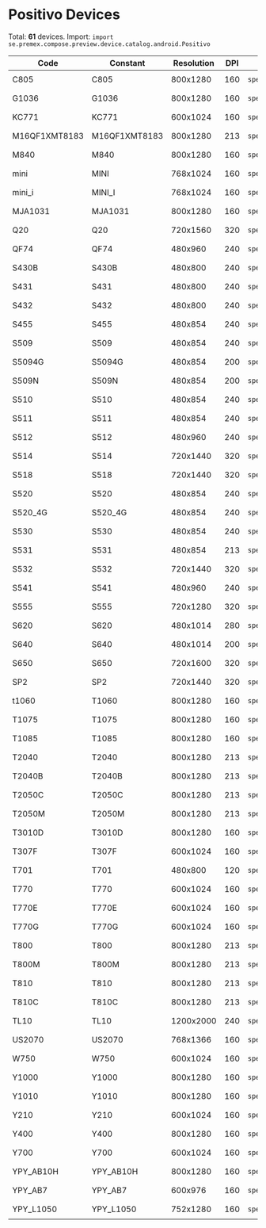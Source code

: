 # Positivo Devices

Total: **61** devices. Import: `import se.premex.compose.preview.device.catalog.android.Positivo`

| Code | Constant | Resolution | DPI | Compose Spec | Preview Usage |
|------|----------|------------|-----|-------------|---------------|
| C805 | C805 | 800x1280 | 160 | `spec:width=800px,height=1280px,dpi=160` | `@Preview(device = Positivo.C805)` |
| G1036 | G1036 | 800x1280 | 160 | `spec:width=800px,height=1280px,dpi=160` | `@Preview(device = Positivo.G1036)` |
| KC771 | KC771 | 600x1024 | 160 | `spec:width=600px,height=1024px,dpi=160` | `@Preview(device = Positivo.KC771)` |
| M16QF1XMT8183 | M16QF1XMT8183 | 800x1280 | 213 | `spec:width=800px,height=1280px,dpi=213` | `@Preview(device = Positivo.M16QF1XMT8183)` |
| M840 | M840 | 800x1280 | 160 | `spec:width=800px,height=1280px,dpi=160` | `@Preview(device = Positivo.M840)` |
| mini | MINI | 768x1024 | 160 | `spec:width=768px,height=1024px,dpi=160` | `@Preview(device = Positivo.MINI)` |
| mini_i | MINI_I | 768x1024 | 160 | `spec:width=768px,height=1024px,dpi=160` | `@Preview(device = Positivo.MINI_I)` |
| MJA1031 | MJA1031 | 800x1280 | 160 | `spec:width=800px,height=1280px,dpi=160` | `@Preview(device = Positivo.MJA1031)` |
| Q20 | Q20 | 720x1560 | 320 | `spec:width=720px,height=1560px,dpi=320` | `@Preview(device = Positivo.Q20)` |
| QF74 | QF74 | 480x960 | 240 | `spec:width=480px,height=960px,dpi=240` | `@Preview(device = Positivo.QF74)` |
| S430B | S430B | 480x800 | 240 | `spec:width=480px,height=800px,dpi=240` | `@Preview(device = Positivo.S430B)` |
| S431 | S431 | 480x800 | 240 | `spec:width=480px,height=800px,dpi=240` | `@Preview(device = Positivo.S431)` |
| S432 | S432 | 480x800 | 240 | `spec:width=480px,height=800px,dpi=240` | `@Preview(device = Positivo.S432)` |
| S455 | S455 | 480x854 | 240 | `spec:width=480px,height=854px,dpi=240` | `@Preview(device = Positivo.S455)` |
| S509 | S509 | 480x854 | 240 | `spec:width=480px,height=854px,dpi=240` | `@Preview(device = Positivo.S509)` |
| S5094G | S5094G | 480x854 | 200 | `spec:width=480px,height=854px,dpi=200` | `@Preview(device = Positivo.S5094G)` |
| S509N | S509N | 480x854 | 200 | `spec:width=480px,height=854px,dpi=200` | `@Preview(device = Positivo.S509N)` |
| S510 | S510 | 480x854 | 240 | `spec:width=480px,height=854px,dpi=240` | `@Preview(device = Positivo.S510)` |
| S511 | S511 | 480x854 | 240 | `spec:width=480px,height=854px,dpi=240` | `@Preview(device = Positivo.S511)` |
| S512 | S512 | 480x960 | 240 | `spec:width=480px,height=960px,dpi=240` | `@Preview(device = Positivo.S512)` |
| S514 | S514 | 720x1440 | 320 | `spec:width=720px,height=1440px,dpi=320` | `@Preview(device = Positivo.S514)` |
| S518 | S518 | 720x1440 | 320 | `spec:width=720px,height=1440px,dpi=320` | `@Preview(device = Positivo.S518)` |
| S520 | S520 | 480x854 | 240 | `spec:width=480px,height=854px,dpi=240` | `@Preview(device = Positivo.S520)` |
| S520_4G | S520_4G | 480x854 | 240 | `spec:width=480px,height=854px,dpi=240` | `@Preview(device = Positivo.S520_4G)` |
| S530 | S530 | 480x854 | 240 | `spec:width=480px,height=854px,dpi=240` | `@Preview(device = Positivo.S530)` |
| S531 | S531 | 480x854 | 213 | `spec:width=480px,height=854px,dpi=213` | `@Preview(device = Positivo.S531)` |
| S532 | S532 | 720x1440 | 320 | `spec:width=720px,height=1440px,dpi=320` | `@Preview(device = Positivo.S532)` |
| S541 | S541 | 480x960 | 240 | `spec:width=480px,height=960px,dpi=240` | `@Preview(device = Positivo.S541)` |
| S555 | S555 | 720x1280 | 320 | `spec:width=720px,height=1280px,dpi=320` | `@Preview(device = Positivo.S555)` |
| S620 | S620 | 480x1014 | 280 | `spec:width=480px,height=1014px,dpi=280` | `@Preview(device = Positivo.S620)` |
| S640 | S640 | 480x1014 | 200 | `spec:width=480px,height=1014px,dpi=200` | `@Preview(device = Positivo.S640)` |
| S650 | S650 | 720x1600 | 320 | `spec:width=720px,height=1600px,dpi=320` | `@Preview(device = Positivo.S650)` |
| SP2 | SP2 | 720x1440 | 320 | `spec:width=720px,height=1440px,dpi=320` | `@Preview(device = Positivo.SP2)` |
| t1060 | T1060 | 800x1280 | 160 | `spec:width=800px,height=1280px,dpi=160` | `@Preview(device = Positivo.T1060)` |
| T1075 | T1075 | 800x1280 | 160 | `spec:width=800px,height=1280px,dpi=160` | `@Preview(device = Positivo.T1075)` |
| T1085 | T1085 | 800x1280 | 160 | `spec:width=800px,height=1280px,dpi=160` | `@Preview(device = Positivo.T1085)` |
| T2040 | T2040 | 800x1280 | 213 | `spec:width=800px,height=1280px,dpi=213` | `@Preview(device = Positivo.T2040)` |
| T2040B | T2040B | 800x1280 | 213 | `spec:width=800px,height=1280px,dpi=213` | `@Preview(device = Positivo.T2040B)` |
| T2050C | T2050C | 800x1280 | 213 | `spec:width=800px,height=1280px,dpi=213` | `@Preview(device = Positivo.T2050C)` |
| T2050M | T2050M | 800x1280 | 213 | `spec:width=800px,height=1280px,dpi=213` | `@Preview(device = Positivo.T2050M)` |
| T3010D | T3010D | 800x1280 | 160 | `spec:width=800px,height=1280px,dpi=160` | `@Preview(device = Positivo.T3010D)` |
| T307F | T307F | 600x1024 | 160 | `spec:width=600px,height=1024px,dpi=160` | `@Preview(device = Positivo.T307F)` |
| T701 | T701 | 480x800 | 120 | `spec:width=480px,height=800px,dpi=120` | `@Preview(device = Positivo.T701)` |
| T770 | T770 | 600x1024 | 160 | `spec:width=600px,height=1024px,dpi=160` | `@Preview(device = Positivo.T770)` |
| T770E | T770E | 600x1024 | 160 | `spec:width=600px,height=1024px,dpi=160` | `@Preview(device = Positivo.T770E)` |
| T770G | T770G | 600x1024 | 160 | `spec:width=600px,height=1024px,dpi=160` | `@Preview(device = Positivo.T770G)` |
| T800 | T800 | 800x1280 | 213 | `spec:width=800px,height=1280px,dpi=213` | `@Preview(device = Positivo.T800)` |
| T800M | T800M | 800x1280 | 213 | `spec:width=800px,height=1280px,dpi=213` | `@Preview(device = Positivo.T800M)` |
| T810 | T810 | 800x1280 | 213 | `spec:width=800px,height=1280px,dpi=213` | `@Preview(device = Positivo.T810)` |
| T810C | T810C | 800x1280 | 213 | `spec:width=800px,height=1280px,dpi=213` | `@Preview(device = Positivo.T810C)` |
| TL10 | TL10 | 1200x2000 | 240 | `spec:width=1200px,height=2000px,dpi=240` | `@Preview(device = Positivo.TL10)` |
| US2070 | US2070 | 768x1366 | 160 | `spec:width=768px,height=1366px,dpi=160` | `@Preview(device = Positivo.US2070)` |
| W750 | W750 | 600x1024 | 160 | `spec:width=600px,height=1024px,dpi=160` | `@Preview(device = Positivo.W750)` |
| Y1000 | Y1000 | 800x1280 | 160 | `spec:width=800px,height=1280px,dpi=160` | `@Preview(device = Positivo.Y1000)` |
| Y1010 | Y1010 | 800x1280 | 160 | `spec:width=800px,height=1280px,dpi=160` | `@Preview(device = Positivo.Y1010)` |
| Y210 | Y210 | 600x1024 | 160 | `spec:width=600px,height=1024px,dpi=160` | `@Preview(device = Positivo.Y210)` |
| Y400 | Y400 | 800x1280 | 160 | `spec:width=800px,height=1280px,dpi=160` | `@Preview(device = Positivo.Y400)` |
| Y700 | Y700 | 600x1024 | 160 | `spec:width=600px,height=1024px,dpi=160` | `@Preview(device = Positivo.Y700)` |
| YPY_AB10H | YPY_AB10H | 800x1280 | 160 | `spec:width=800px,height=1280px,dpi=160` | `@Preview(device = Positivo.YPY_AB10H)` |
| YPY_AB7 | YPY_AB7 | 600x976 | 160 | `spec:width=600px,height=976px,dpi=160` | `@Preview(device = Positivo.YPY_AB7)` |
| YPY_L1050 | YPY_L1050 | 752x1280 | 160 | `spec:width=752px,height=1280px,dpi=160` | `@Preview(device = Positivo.YPY_L1050)` |

<!-- Generated automatically. Do not edit manually. -->
